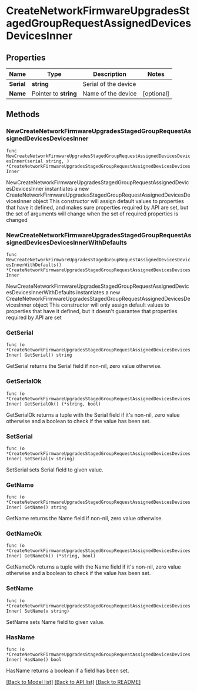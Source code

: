 # CreateNetworkFirmwareUpgradesStagedGroupRequestAssignedDevicesDevicesInner

## Properties

Name | Type | Description | Notes
------------ | ------------- | ------------- | -------------
**Serial** | **string** | Serial of the device | 
**Name** | Pointer to **string** | Name of the device | [optional] 

## Methods

### NewCreateNetworkFirmwareUpgradesStagedGroupRequestAssignedDevicesDevicesInner

`func NewCreateNetworkFirmwareUpgradesStagedGroupRequestAssignedDevicesDevicesInner(serial string, ) *CreateNetworkFirmwareUpgradesStagedGroupRequestAssignedDevicesDevicesInner`

NewCreateNetworkFirmwareUpgradesStagedGroupRequestAssignedDevicesDevicesInner instantiates a new CreateNetworkFirmwareUpgradesStagedGroupRequestAssignedDevicesDevicesInner object
This constructor will assign default values to properties that have it defined,
and makes sure properties required by API are set, but the set of arguments
will change when the set of required properties is changed

### NewCreateNetworkFirmwareUpgradesStagedGroupRequestAssignedDevicesDevicesInnerWithDefaults

`func NewCreateNetworkFirmwareUpgradesStagedGroupRequestAssignedDevicesDevicesInnerWithDefaults() *CreateNetworkFirmwareUpgradesStagedGroupRequestAssignedDevicesDevicesInner`

NewCreateNetworkFirmwareUpgradesStagedGroupRequestAssignedDevicesDevicesInnerWithDefaults instantiates a new CreateNetworkFirmwareUpgradesStagedGroupRequestAssignedDevicesDevicesInner object
This constructor will only assign default values to properties that have it defined,
but it doesn't guarantee that properties required by API are set

### GetSerial

`func (o *CreateNetworkFirmwareUpgradesStagedGroupRequestAssignedDevicesDevicesInner) GetSerial() string`

GetSerial returns the Serial field if non-nil, zero value otherwise.

### GetSerialOk

`func (o *CreateNetworkFirmwareUpgradesStagedGroupRequestAssignedDevicesDevicesInner) GetSerialOk() (*string, bool)`

GetSerialOk returns a tuple with the Serial field if it's non-nil, zero value otherwise
and a boolean to check if the value has been set.

### SetSerial

`func (o *CreateNetworkFirmwareUpgradesStagedGroupRequestAssignedDevicesDevicesInner) SetSerial(v string)`

SetSerial sets Serial field to given value.


### GetName

`func (o *CreateNetworkFirmwareUpgradesStagedGroupRequestAssignedDevicesDevicesInner) GetName() string`

GetName returns the Name field if non-nil, zero value otherwise.

### GetNameOk

`func (o *CreateNetworkFirmwareUpgradesStagedGroupRequestAssignedDevicesDevicesInner) GetNameOk() (*string, bool)`

GetNameOk returns a tuple with the Name field if it's non-nil, zero value otherwise
and a boolean to check if the value has been set.

### SetName

`func (o *CreateNetworkFirmwareUpgradesStagedGroupRequestAssignedDevicesDevicesInner) SetName(v string)`

SetName sets Name field to given value.

### HasName

`func (o *CreateNetworkFirmwareUpgradesStagedGroupRequestAssignedDevicesDevicesInner) HasName() bool`

HasName returns a boolean if a field has been set.


[[Back to Model list]](../README.md#documentation-for-models) [[Back to API list]](../README.md#documentation-for-api-endpoints) [[Back to README]](../README.md)


